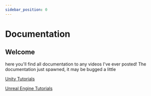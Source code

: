 ```yaml
---
sidebar_position: 0
---
```


# Documentation

## Welcome
here you'll find all documentation to any videos I've ever posted!
The documentation just spawned, it may be bugged a little

[Unity Tutorials](../docs/category/tutorial-unity/)

[Unreal Engine Tutorials](../docs/category/tutorial-unreal-engine/)